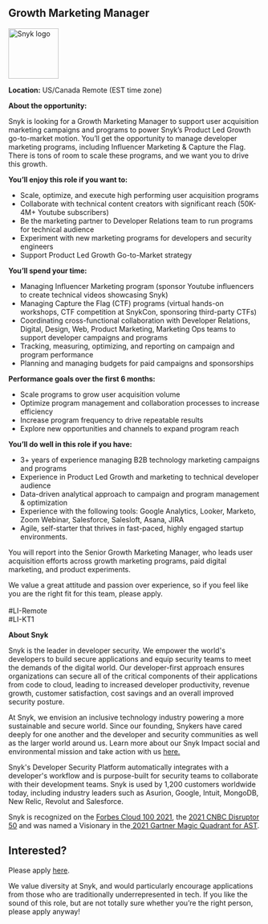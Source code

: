 Growth Marketing Manager
---

<img src="https://res.cloudinary.com/snyk/image/upload/v1537345894/press-kit/brand/logo-black.png" width="100" alt="Snyk logo" />

<p><strong>Location:</strong><span style="font-weight: 400;"> US/Canada Remote (EST time zone)&nbsp;</span></p>
<p><strong>About the opportunity:</strong></p>
<p><span style="font-weight: 400;">Snyk is looking for a Growth Marketing Manager to support user acquisition marketing campaigns and programs to power Snyk’s Product Led Growth go-to-market motion. You’ll get the opportunity to manage developer marketing programs, including Influencer Marketing &amp; Capture the Flag. There is tons of room to scale these programs, and we want you to drive this growth.</span></p>
<p><strong>You’ll enjoy this role if you want to:</strong></p>
<ul>
<li style="font-weight: 400;"><span style="font-weight: 400;">Scale, optimize, and execute high performing user acquisition programs&nbsp;</span></li>
<li style="font-weight: 400;"><span style="font-weight: 400;">Collaborate with technical content creators with significant reach (50K-4M+ Youtube subscribers)</span></li>
<li style="font-weight: 400;"><span style="font-weight: 400;">Be the marketing partner to Developer Relations team to run programs for technical audience</span></li>
<li style="font-weight: 400;"><span style="font-weight: 400;">Experiment with new marketing programs for developers and security engineers&nbsp;</span></li>
<li style="font-weight: 400;"><span style="font-weight: 400;">Support Product Led Growth Go-to-Market strategy&nbsp;&nbsp;</span></li>
</ul>
<p><strong>You’ll spend your time:</strong></p>
<ul>
<li style="font-weight: 400;"><span style="font-weight: 400;">Managing Influencer Marketing program (sponsor Youtube influencers to create technical videos showcasing Snyk)&nbsp;</span></li>
<li style="font-weight: 400;"><span style="font-weight: 400;">Managing Capture the Flag (CTF) programs (virtual hands-on workshops, CTF competition at SnykCon, sponsoring third-party CTFs)</span></li>
<li style="font-weight: 400;"><span style="font-weight: 400;">Coordinating cross-functional collaboration with Developer Relations, Digital, Design, Web, Product Marketing, Marketing Ops teams to support developer campaigns and programs&nbsp;</span></li>
<li style="font-weight: 400;"><span style="font-weight: 400;">Tracking, measuring, optimizing, and reporting on campaign and program performance</span></li>
<li style="font-weight: 400;"><span style="font-weight: 400;">Planning and managing budgets for paid campaigns and sponsorships</span></li>
</ul>
<p><strong>Performance goals over the first 6 months:&nbsp;&nbsp;</strong></p>
<ul>
<li style="font-weight: 400;"><span style="font-weight: 400;">Scale programs to grow user acquisition volume</span></li>
<li style="font-weight: 400;"><span style="font-weight: 400;">Optimize program management and collaboration processes to increase efficiency&nbsp;&nbsp;</span></li>
<li style="font-weight: 400;"><span style="font-weight: 400;">Increase program frequency to drive repeatable results</span></li>
<li style="font-weight: 400;"><span style="font-weight: 400;">Explore new opportunities and channels to expand program reach</span></li>
</ul>
<p><strong>You’ll do well in this role if you have:</strong></p>
<ul>
<li style="font-weight: 400;"><span style="font-weight: 400;">3+ years of experience managing B2B technology marketing campaigns and programs&nbsp;</span></li>
<li style="font-weight: 400;"><span style="font-weight: 400;">Experience in Product Led Growth and marketing to technical developer audience&nbsp;</span></li>
<li style="font-weight: 400;"><span style="font-weight: 400;">Data-driven analytical approach to campaign and program management &amp; optimization</span></li>
<li style="font-weight: 400;"><span style="font-weight: 400;">Experience with the following tools: Google Analytics, Looker, Marketo, Zoom Webinar, Salesforce, Salesloft, Asana, JIRA&nbsp;</span></li>
<li style="font-weight: 400;"><span style="font-weight: 400;">Agile, self-starter that thrives in fast-paced, highly engaged startup environments.&nbsp;</span></li>
</ul>
<p><span style="font-weight: 400;">You will report into the Senior Growth Marketing Manager, who leads user acquisition efforts across growth marketing programs, paid digital marketing, and product experiments.</span></p>
<p><span style="font-weight: 400;">We value a great attitude and passion over experience, so if you feel like you are the right fit for this team, please apply.<br><br>#LI-Remote<br>#LI-KT1</span></p><div class="content-conclusion"><p><strong>About Snyk</strong></p>
<p><span style="font-weight: 400;">Snyk is the leader in developer security. We empower the world's developers to build secure applications and equip security teams to meet the demands of the digital world. Our developer-first approach ensures organizations can secure all of the critical components of their applications from code to cloud, leading to increased developer productivity, revenue growth, customer satisfaction, cost savings and an overall improved security posture.&nbsp;</span></p>
<p><span style="font-weight: 400;">At Snyk, we envision an inclusive technology industry powering a more sustainable and secure world.</span> <span style="font-weight: 400;">Since our founding, Snykers have cared deeply for one another and the developer and security communities as well as the larger world around us. Learn more about our Snyk Impact social and environmental mission and take action with us </span><a href="https://snyk.io/about/snyk-impact/"><span style="font-weight: 400;">here.</span></a></p>
<p><span style="font-weight: 400;">Snyk's Developer Security Platform automatically integrates with a developer's workflow and is purpose-built for security teams to collaborate with their development teams. Snyk is used by 1,200 customers worldwide today, including industry leaders such as Asurion, Google, Intuit, MongoDB, New Relic, Revolut and Salesforce.</span></p>
<p><span style="font-weight: 400;">Snyk is recognized on the </span><a href="https://www.forbes.com/cloud100/#6f24b5ba5f94"><span style="font-weight: 400;">Forbes Cloud 100 2021</span></a><span style="font-weight: 400;">, the </span><a href="https://www.cnbc.com/2021/05/25/these-are-the-2021-cnbc-disruptor-50-companies.html"><span style="font-weight: 400;">2021 CNBC Disruptor 50</span></a><span style="font-weight: 400;"> and was named a Visionary in the</span><a href="https://snyk.io/blog/snyk-visionary-2021-gartner-magic-quadrant-for-ast/"><span style="font-weight: 400;"> 2021 Gartner Magic Quadrant for AST</span></a><span style="font-weight: 400;">.</span></p></div>

Interested?
---

Please apply [here](https://boards.greenhouse.io/snyk/jobs/6081959002#app).

We value diversity at Snyk, and would particularly encourage applications from those who are traditionally underrepresented in tech.
If you like the sound of this role, but are not totally sure whether you’re the right person, please apply anyway!
